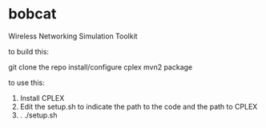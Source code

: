 bobcat
======

Wireless Networking Simulation Toolkit

to build this:

git clone the repo
install/configure cplex
mvn2 package

to use this:

1) Install CPLEX 
2) Edit the setup.sh to indicate the path to the code and the path to CPLEX
3) . ./setup.sh
